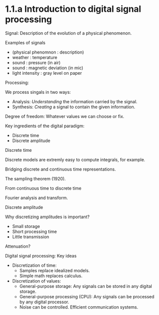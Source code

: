 # 1.1.a Introduction to digital signal processing

Signal: Description of the evolution of a physical phenomenon.

Examples of signals
* (physical phenomnon : description)
* weather : temperature
* sound : pressure (in air)
* sound : magnetic deviation (in mic)
* light intensity : gray level on paper

Processing: 

We process singals in two ways:
* Analysis: _Understanding_ the information carried by the signal.
* Synthesis: _Creating_ a signal to contain the given information.

Degree of freedom: Whatever values we can choose or fix.

Key ingredients of the digital paradigm:
* Discrete time
* Discrete amplitude

Discrete time

Discrete models are extremly easy to compute integrals, for example.

Bridging discrete and continuous time representations.

The sampling theorem (1920).

From continuous time to discrete time

Fourier analysis and transform. 

Discrete amplitude

Why discretizing amplitudes is important?
* Small storage
* Short processing time
* Little transmission

Attenuation?

Digital signal processing: Key ideas
* Discretization of time:
  * Samples replace idealized models.
  * Simple math replaces calculus.
* Discretization of values:
  * General-purpose storage: Any signals can be stored in any digital storage.
  * General-purpose processing (CPU): Any signals can be processed by any digital processor.
  * Noise can be controlled. Efficient communication systems.
